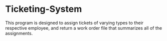 # Ticketing-System
This program is designed to assign tickets of varying types to their respective employee, and return a work order file that summarizes all of the assignments.
